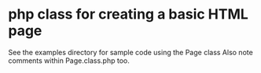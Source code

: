 # php class for creating a basic HTML page
See the examples directory for sample code using the Page class
Also note comments within Page.class.php too.
